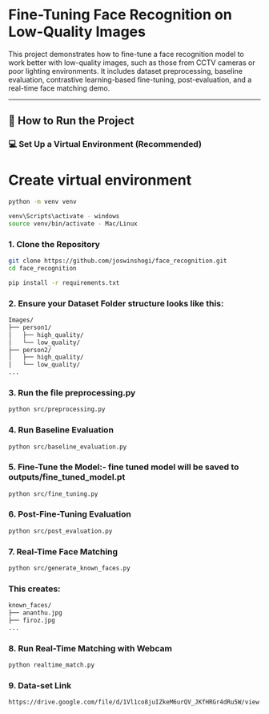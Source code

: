 # Fine-Tuning Face Recognition on Low-Quality Images

This project demonstrates how to fine-tune a face recognition model to work better with low-quality images, such as those from CCTV cameras or poor lighting environments. It includes dataset preprocessing, baseline evaluation, contrastive learning-based fine-tuning, post-evaluation, and a real-time face matching demo.

---

## 🚀 How to Run the Project

### 💻 Set Up a Virtual Environment (Recommended)
# Create virtual environment
```bash
python -m venv venv

venv\Scripts\activate - windows
source venv/bin/activate - Mac/Linux
```

### 1. Clone the Repository

```bash
git clone https://github.com/joswinshogi/face_recognition.git
cd face_recognition

pip install -r requirements.txt
```
### 2. Ensure your Dataset Folder structure looks like this:
```bash
Images/
├── person1/
│   ├── high_quality/
│   └── low_quality/
├── person2/
│   ├── high_quality/
│   └── low_quality/
...
```
### 3. Run the file preprocessing.py
```bash
python src/preprocessing.py
```
### 4. Run Baseline Evaluation
```bash
python src/baseline_evaluation.py
```
### 5.  Fine-Tune the Model:- fine tuned model will be saved to outputs/fine_tuned_model.pt
```bash
python src/fine_tuning.py
```
### 6. Post-Fine-Tuning Evaluation 
```bash
python src/post_evaluation.py
```
### 7. Real-Time Face Matching
```bash
python src/generate_known_faces.py
```
### This creates:
```bash
known_faces/
├── ananthu.jpg
├── firoz.jpg
...

```
### 8. Run Real-Time Matching with Webcam
```bash
python realtime_match.py

```
### 9. Data-set Link
```bash
https://drive.google.com/file/d/1Vl1co8juIZkeM6urQV_JKfHRGr4dRu5W/view
``` 






